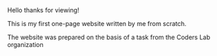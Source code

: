 Hello thanks for viewing!

This is my first one-page website written by me from scratch.

The website was prepared on the basis of a task from the Coders Lab organization
